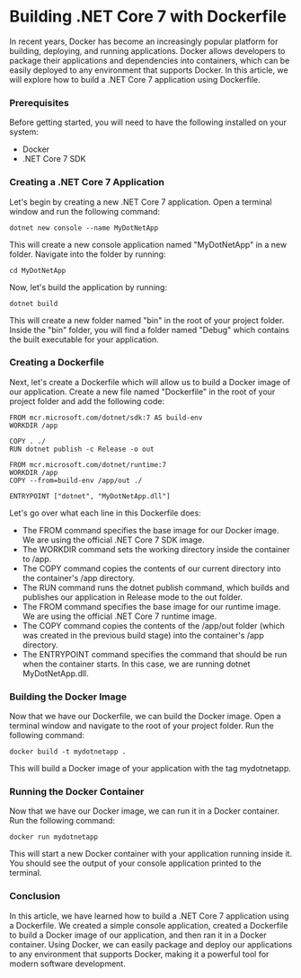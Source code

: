 # Building .NET Core 7 with Dockerfile
In recent years, Docker has become an increasingly popular platform for building, deploying, and running applications. Docker allows developers to package their applications and dependencies into containers, which can be easily deployed to any environment that supports Docker. In this article, we will explore how to build a .NET Core 7 application using Dockerfile.

### Prerequisites
Before getting started, you will need to have the following installed on your system:

- Docker
- .NET Core 7 SDK

### Creating a .NET Core 7 Application
Let's begin by creating a new .NET Core 7 application. Open a terminal window and run the following command:


```
dotnet new console --name MyDotNetApp
```
This will create a new console application named "MyDotNetApp" in a new folder. Navigate into the folder by running:


```
cd MyDotNetApp
```
Now, let's build the application by running:


```
dotnet build
```

This will create a new folder named "bin" in the root of your project folder. Inside the "bin" folder, you will find a folder named "Debug" which contains the built executable for your application.

### Creating a Dockerfile

Next, let's create a Dockerfile which will allow us to build a Docker image of our application. Create a new file named "Dockerfile" in the root of your project folder and add the following code:

```
FROM mcr.microsoft.com/dotnet/sdk:7 AS build-env
WORKDIR /app

COPY . ./
RUN dotnet publish -c Release -o out

FROM mcr.microsoft.com/dotnet/runtime:7
WORKDIR /app
COPY --from=build-env /app/out ./

ENTRYPOINT ["dotnet", "MyDotNetApp.dll"]
```

Let's go over what each line in this Dockerfile does:

- The FROM command specifies the base image for our Docker image. We are using the official .NET Core 7 SDK image.
- The WORKDIR command sets the working directory inside the container to /app.
- The COPY command copies the contents of our current directory into the container's /app directory.
- The RUN command runs the dotnet publish command, which builds and publishes our application in Release mode to the out folder.
- The FROM command specifies the base image for our runtime image. We are using the official .NET Core 7 runtime image.
- The COPY command copies the contents of the /app/out folder (which was created in the previous build stage) into the container's /app directory.
- The ENTRYPOINT command specifies the command that should be run when the container starts. In this case, we are running dotnet MyDotNetApp.dll.

### Building the Docker Image

Now that we have our Dockerfile, we can build the Docker image. Open a terminal window and navigate to the root of your project folder. Run the following command:


```
docker build -t mydotnetapp .
```

This will build a Docker image of your application with the tag mydotnetapp.

### Running the Docker Container
Now that we have our Docker image, we can run it in a Docker container. Run the following command:


```
docker run mydotnetapp
```

This will start a new Docker container with your application running inside it. You should see the output of your console application printed to the terminal.

### Conclusion

In this article, we have learned how to build a .NET Core 7 application using a Dockerfile. We created a simple console application, created a Dockerfile to build a Docker image of our application, and then ran it in a Docker container. Using Docker, we can easily package and deploy our applications to any environment that supports Docker, making it a powerful tool for modern software development.